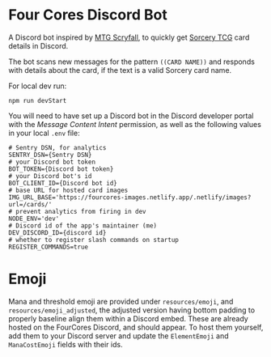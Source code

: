 # Four Cores Discord Bot
A Discord bot inspired by [MTG Scryfall](https://scryfall.com/docs/discord-bot), to quickly get [Sorcery TCG](https://sorcerytcg.com/) card details in Discord.

The bot scans new messages for the pattern `((CARD NAME))` and responds with details about the card, if the text is a valid Sorcery card name.

For local dev run:

`npm run devStart`

You will need to have set up a Discord bot in the Discord developer portal with the *Message Content Intent* permission, as well as the following values in your local `.env` file:

```
# Sentry DSN, for analytics
SENTRY_DSN={Sentry DSN}
# your Discord bot token
BOT_TOKEN={Discord bot token}
# your Discord bot's id
BOT_CLIENT_ID={Discord bot id}
# base URL for hosted card images
IMG_URL_BASE='https://fourcores-images.netlify.app/.netlify/images?url=/cards/'
# prevent analytics from firing in dev
NODE_ENV='dev'
# Discord id of the app's maintainer (me)
DEV_DISCORD_ID={discord id}
# whether to register slash commands on startup
REGISTER_COMMANDS=true
```

# Emoji
Mana and threshold emoji are provided under `resources/emoji`, and `resources/emoji_adjusted`, the adjusted version having bottom padding to properly baseline align them within a Discord embed.  These are already hosted on the FourCores Discord, and should appear.  To host them yourself, add them to your Discord server and update the `ElementEmoji` and `ManaCostEmoji` fields with their ids.
